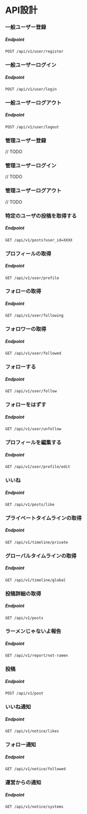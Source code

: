 # API設計

### 一般ユーザー登録

##### Endpoint

```
POST /api/v1/user/register
```

### 一般ユーザーログイン

##### Endpoint

```
POST /api/v1/user/login
```

### 一般ユーザーログアウト

##### Endpoint

```
POST /api/v1/user/logout
```

### 管理ユーザー登録
// TODO

### 管理ユーザーログイン
// TODO

### 管理ユーザーログアウト
// TODO

### 特定のユーザの投稿を取得する

##### Endpoint

```
GET /api/v1/posts?user_id=XXXX
```

### プロフィールの取得

##### Endpoint

```
GET /api/v1/user/profile
```

### フォローの取得

##### Endpoint

```
GET /api/v1/user/following
```

### フォロワーの取得

##### Endpoint

```
GET /api/v1/user/followed
```

### フォローする

##### Endpoint

```
GET /api/v1/user/follow
```

### フォローをはずす

##### Endpoint

```
GET /api/v1/user/unfollow
```

### プロフィールを編集する

##### Endpoint

```
GET /api/v1/user/profile/edit
```

### いいね

##### Endpoint

```
GET /api/v1/posts/like
```

### プライベートタイムラインの取得

##### Endpoint

```
GET /api/v1/timeline/private
```

### グローバルタイムラインの取得

##### Endpoint

```
GET /api/v1/timeline/global
```

### 投稿詳細の取得

##### Endpoint

```
GET /api/v1/posts
```

### ラーメンじゃないよ報告

##### Endpoint

```
GET /api/v1/report/not-ramen
```

### 投稿

##### Endpoint

```
POST /api/v1/post
```

### いいね通知

##### Endpoint

```
GET /api/v1/notice/likes
```

### フォロー通知

##### Endpoint

```
GET /api/v1/notice/followed
```

### 運営からの通知

##### Endpoint

```
GET /api/v1/notice/systems
```
